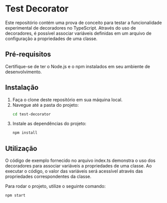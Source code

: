 # Test Decorator

Este repositório contém uma prova de conceito para testar a funcionalidade experimental de decoradores no TypeScript. Através do uso de decoradores, é possível associar variáveis definidas em um arquivo de configuração a propriedades de uma classe.

## Pré-requisitos

Certifique-se de ter o Node.js e o npm instalados em seu ambiente de desenvolvimento.

## Instalação

1. Faça o clone deste repositório em sua máquina local.
2. Navegue até a pasta do projeto:
   ```bash
   cd test-decorator
   ```
3. Instale as dependências do projeto:
   ```bash
   npm install
   ```

## Utilização

O código de exemplo fornecido no arquivo index.ts demonstra o uso dos decoradores para associar variáveis a propriedades de uma classe. Ao executar o código, o valor das variáveis será acessível através das propriedades correspondentes da classe.

Para rodar o projeto, utilize o seguinte comando:

```bash
npm start
```